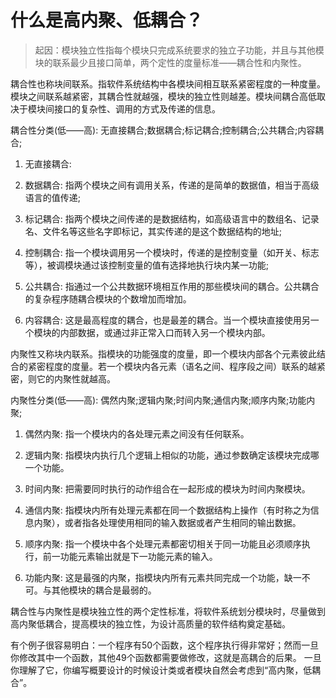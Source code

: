 # 什么是高内聚、低耦合？

> 起因：模块独立性指每个模块只完成系统要求的独立子功能，并且与其他模块的联系最少且接口简单，两个定性的度量标准――耦合性和内聚性。

耦合性也称块间联系。指软件系统结构中各模块间相互联系紧密程度的一种度量。模块之间联系越紧密，其耦合性就越强，模块的独立性则越差。模块间耦合高低取决于模块间接口的复杂性、调用的方式及传递的信息。

耦合性分类(低――高): 无直接耦合;数据耦合;标记耦合;控制耦合;公共耦合;内容耦合;

1. 无直接耦合:

2. 数据耦合: 指两个模块之间有调用关系，传递的是简单的数据值，相当于高级语言的值传递;

3. 标记耦合: 指两个模块之间传递的是数据结构，如高级语言中的数组名、记录名、文件名等这些名字即标记，其实传递的是这个数据结构的地址;

4. 控制耦合: 指一个模块调用另一个模块时，传递的是控制变量（如开关、标志等），被调模块通过该控制变量的值有选择地执行块内某一功能;

5. 公共耦合: 指通过一个公共数据环境相互作用的那些模块间的耦合。公共耦合的复杂程序随耦合模块的个数增加而增加。

6. 内容耦合: 这是最高程度的耦合，也是最差的耦合。当一个模块直接使用另一个模块的内部数据，或通过非正常入口而转入另一个模块内部。

内聚性又称块内联系。指模块的功能强度的度量，即一个模块内部各个元素彼此结合的紧密程度的度量。若一个模块内各元素（语名之间、程序段之间）联系的越紧密，则它的内聚性就越高。

内聚性分类(低――高): 偶然内聚;逻辑内聚;时间内聚;通信内聚;顺序内聚;功能内聚;

1. 偶然内聚: 指一个模块内的各处理元素之间没有任何联系。

2. 逻辑内聚: 指模块内执行几个逻辑上相似的功能，通过参数确定该模块完成哪一个功能。

3. 时间内聚: 把需要同时执行的动作组合在一起形成的模块为时间内聚模块。

4. 通信内聚: 指模块内所有处理元素都在同一个数据结构上操作（有时称之为信息内聚），或者指各处理使用相同的输入数据或者产生相同的输出数据。

5. 顺序内聚: 指一个模块中各个处理元素都密切相关于同一功能且必须顺序执行，前一功能元素输出就是下一功能元素的输入。

6. 功能内聚: 这是最强的内聚，指模块内所有元素共同完成一个功能，缺一不可。与其他模块的耦合是最弱的。

耦合性与内聚性是模块独立性的两个定性标准，将软件系统划分模块时，尽量做到高内聚低耦合，提高模块的独立性，为设计高质量的软件结构奠定基础。

有个例子很容易明白：一个程序有50个函数，这个程序执行得非常好；然而一旦你修改其中一个函数，其他49个函数都需要做修改，这就是高耦合的后果。
一旦你理解了它，你编写概要设计的时候设计类或者模块自然会考虑到“高内聚，低耦合”。